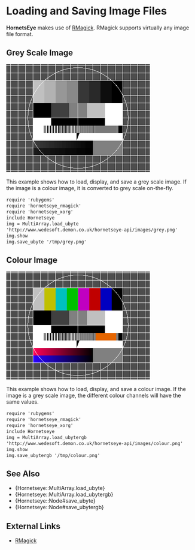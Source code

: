 Loading and Saving Image Files
===============================

**HornetsEye** makes use of [RMagick](http://rmagick.rubyforge.org/). RMagick supports virtually any image file format.

Grey Scale Image
----------------

![Grey scale image](images/grey.png)

This example shows how to load, display, and save a grey scale image. If the image is a colour image, it is converted to grey scale on-the-fly.

    require 'rubygems'
    require 'hornetseye_rmagick'
    require 'hornetseye_xorg'
    include Hornetseye
    img = MultiArray.load_ubyte 'http://www.wedesoft.demon.co.uk/hornetseye-api/images/grey.png'
    img.show
    img.save_ubyte '/tmp/grey.png'

Colour Image
------------

![Colour image](images/colour.png)

This example shows how to load, display, and save a colour image. If the image is a grey scale image, the different colour channels will have the same values.

    require 'rubygems'
    require 'hornetseye_rmagick'
    require 'hornetseye_xorg'
    include Hornetseye
    img = MultiArray.load_ubytergb 'http://www.wedesoft.demon.co.uk/hornetseye-api/images/colour.png'
    img.show
    img.save_ubytergb '/tmp/colour.png'

See Also
--------

* {Hornetseye::MultiArray.load_ubyte}
* {Hornetseye::MultiArray.load_ubytergb}
* {Hornetseye::Node#save_ubyte}
* {Hornetseye::Node#save_ubytergb}

External Links
--------------

* [RMagick](http://rmagick.rubyforge.org/)

